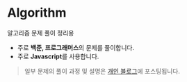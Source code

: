 # Algorithm

알고리즘 문제 풀이 정리용

- 주로 **백준, 프로그래머스**의 문제를 풀이합니다.
- 주로 **Javascript**를 사용합니다.

> 일부 문제의 풀이 과정 및 설명은 [개인 블로그](https://hphhbva.tistory.com/)에 포스팅됩니다.
